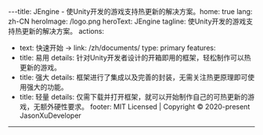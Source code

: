 ---title: JEngine - 使Unity开发的游戏支持热更新的解决方案。home: true
lang: zh-CN
heroImage: /logo.png
heroText: JEngine
tagline: 使Unity开发的游戏支持热更新的解决方案。
actions:
  - text: 快速开始 →
    link: /zh/documents/
    type: primary
features:
- title: 易用
  details: 针对Unity开发者设计的开箱即用的框架，轻松制作可以热更新的游戏。
- title: 强大
  details: 框架进行了集成以及完善的封装，无需关注热更原理即可使用强大的功能。
- title: 轻量
  details: 仅需下载并打开框架，就可以开始制作自己的可热更新的游戏，无额外硬性要求。
footer: MIT Licensed | Copyright © 2020-present JasonXuDeveloper
---